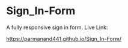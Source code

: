 # Sign_In-Form
A fully responsive sign in form.
Live Link:

https://parmanand441.github.io/Sign_In-Form/
